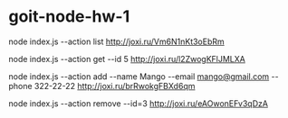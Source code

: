 # goit-node-hw-1

node index.js --action list
http://joxi.ru/Vm6N1nKt3oEbRm

node index.js --action get --id 5
http://joxi.ru/l2ZwogKFlJMLXA

node index.js --action add --name Mango --email mango@gmail.com --phone 322-22-22
http://joxi.ru/brRwokgFBXd6qm

node index.js --action remove --id=3
http://joxi.ru/eAOwonEFv3qDzA
